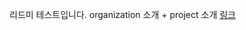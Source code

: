 리드미 테스트입니다.
organization 소개 + project 소개
[링크](https://github.com/KDT-AiVENGERS/.github/tree/develop/profile/polarstar)
